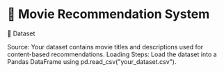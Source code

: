# 🎥 Movie Recommendation System
📂 Dataset


Source: Your dataset contains movie titles and descriptions used for content-based recommendations.
Loading Steps: Load the dataset into a Pandas DataFrame using pd.read_csv("your_dataset.csv").
